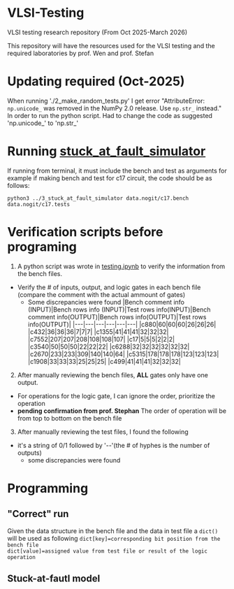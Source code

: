 # VLSI-Testing
VLSI testing research repository (From Oct 2025-March 2026)

This repository will have the resources used for the VLSI testing and the required laboratories by prof. Wen and prof. Stefan

# Updating required (Oct-2025)
When running './2_make_random_tests.py' I get error "AttributeError: `np.unicode_` was removed in the NumPy 2.0 release. Use `np.str_` instead."
In order to run the python script. Had to change the code as suggested 'np.unicode_' to 'np.str_'

# Running [stuck_at_fault_simulator](./fsim-contest.github/fsim-contest.github/3_stuck_at_fault_simulator.py)
If running from terminal, it must include the bench and test as arguments for example if making bench and test for c17 circuit, the code should be as follows: 

```
python3 ../3_stuck_at_fault_simulator data.nogit/c17.bench data.nogit/c17.tests
```
# Verification scripts before programing
1. A python script was wrote in [testing.ipynb](./fsim-contest.github/fsim-contest.github/testing.ipynb) to verify the information from the bench files.
 - Verify the # of inputs, output, and logic gates in each bench file (compare the comment with the actual ammount of gates)
   - Some discrepancies were found 
    |Bench comment info (INPUT)|Bench rows info (INPUT)|Test rows info(INPUT)|Bench comment info(OUTPUT)|Bench rows info(OUTPUT)|Test rows info(OUTPUT)|
    |---|---|---|---|---|---|
    |c880|60|60|60|26|26|26|
    |c432|36|36|36|7|7|7|
    |c1355|41|41|41|32|32|32|
    |c7552|207|207|208|108|108|107|
    |c17|5|5|5|2|2|2|
    |c3540|50|50|50|22|22|22|
    |c6288|32|32|32|32|32|32|
    |c2670|233|233|309|140|140|64|
    |c5315|178|178|178|123|123|123|
    |c1908|33|33|33|25|25|25|
    |c499|41|41|41|32|32|32|
2. After manually reviewing the bench files, **ALL** gates only have one output.
 - For operations for the logic gate, I can ignore the order, prioritize the operation
 - **pending confirmation from prof. Stephan** The order of operation will be from top to bottom on the bench file
3. After manually reviewing the test files, I found the following
 - it's a string of 0/1 followed by '--'(the # of hyphes is the number of outputs)
   - some discrepancies were found

# Programming 
## "Correct" run
Given the data structure in the bench file and the data in test file a `dict()` will be used as following
`dict[key]=corresponding bit position from the bench file`\
`dict[value]=assigned value from test file or result of the logic operation`

## Stuck-at-fautl model
